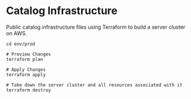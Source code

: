 # Catalog Infrastructure
Public catalog infrastructure files using Terraform to build
a server cluster on AWS.

```
cd env/prod

# Preview Changes
terraform plan

# Apply Changes
terraform apply

# Take down the server cluster and all resources associated with it
terraform destroy
```
